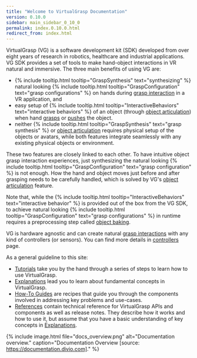 ```yaml
---
title: "Welcome to VirtualGrasp Documentation"
version: 0.10.0
sidebar: main_sidebar_0_10_0
permalink: index.0.10.0.html
redirect_from: index.html
---
```


VirtualGrasp (VG) is a software development kit (SDK) developed from over eight years of research in robotics, healthcare and industrial applications.
VG SDK provides a set of tools to make hand-object interactions in VR natural and immersive. The three main benefits of using VG are:
* {% include tooltip.html tooltip="GraspSynthesis" text="synthesizing" %} natural looking {% include tooltip.html tooltip="GraspConfiguration" text="grasp configurations" %} on hands during [grasp interaction](grasp_interaction.0.10.0.html) in a VR application, and
* easy setup of {% include tooltip.html tooltip="InteractiveBehaviors" text="interactive behaviors" %} of an object (through [object articulation](object_articulation.0.10.0.html)) when hand [grasps](grasp_interaction.0.10.0.html) or [pushes](push_interaction.0.10.0.html) the object. 
* neither {% include tooltip.html tooltip="GraspSynthesis" text="grasp synthesis" %} or [object articulation](object_articulation.0.10.0.html) requires physical setup of the objects or avatars, while both features integrate seamlessly with any existing physical objects or environment.

These two features are closely linked to each other. 
To have intuitive object grasp interaction experiences, just synthesizing the natural looking 
{% include tooltip.html tooltip="GraspConfiguration" text="grasp configuration" %} is not enough. How the hand and object moves just before and after grasping needs to be carefully handled, which is solved by VG's [object articulation](object_articulation.0.10.0.html) feature.

Note that, while the {% include tooltip.html tooltip="InteractiveBehaviors" text="interactive behavior" %} is provided out of the box from the VG SDK, 
to achieve natural looking {% include tooltip.html tooltip="GraspConfiguration" text="grasp configurations" %} in runtime
requires a preprocessing step called [object baking](object_baking.0.10.0.html).

VG is hardware agnostic and can create natural [grasp interactions](grasp_interaction.0.10.0.html) with any kind of controllers (or sensors). 
You can find more details in [controllers](controllers.0.10.0.html) page.

As a general guideline to this site:

* [Tutorials](unity_get_started_installation.0.10.0.html) take you by the hand through a series of steps to learn how to use VirtualGrasp.
* [Explanations](controllers.0.10.0.html) lead you to learn about fundamental concepts in VirtualGrasp.
* [How-To Guides](unity_component_myvirtualgrasp.0.10.0.html) are recipes that guide you through the components involved in addressing key problems and use-cases.
* [References](virtualgrasp_unityapi.0.10.0.html) contain technical reference for VirtualGrasp APIs and components as well as release notes. They describe how it works and how to use it,
 but assume that you have a basic understanding of key concepts in [Explanations](controllers.0.10.0.html).

{% include image.html file="docs_overview.png" alt="Documentation overview." caption="Documentation Overview [source: https://documentation.divio.com]." %}